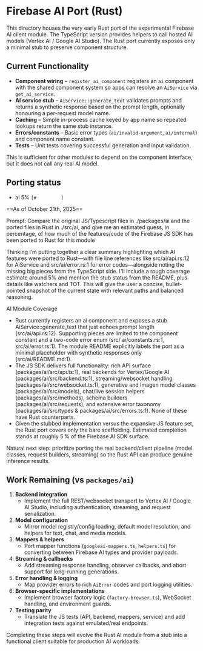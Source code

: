 # Firebase AI Port (Rust)

This directory houses the very early Rust port of the experimental Firebase AI client module. The TypeScript version
provides helpers to call hosted AI models (Vertex AI / Google AI Studio). The Rust port currently exposes only a minimal
stub to preserve component structure.

## Current Functionality

- **Component wiring** – `register_ai_component` registers an `ai` component with the shared component system so apps can
  resolve an `AiService` via `get_ai_service`.
- **AI service stub** – `AiService::generate_text` validates prompts and returns a synthetic response based on the prompt
  length, optionally honouring a per-request model name.
- **Caching** – Simple in-process cache keyed by app name so repeated lookups return the same stub instance.
- **Errors/constants** – Basic error types (`ai/invalid-argument`, `ai/internal`) and component name constant.
- **Tests** – Unit tests covering successful generation and input validation.

This is sufficient for other modules to depend on the component interface, but it does not call any real AI model.

## Porting status

- ai 5% `[#         ]`

==As of October 21th, 2025== 

Prompt: Compare the original JS/Typescript files in ./packages/ai and the ported files in Rust in ./src/ai, and give me an estimated guess, in percentage, of how much of the features/code of the Firebase JS SDK has been ported to Rust for this module

Thinking
I’m putting together a clear summary highlighting which AI features were ported to Rust—with file line references like src/ai/api.rs:12 for AiService and src/ai/error.rs:1 for error codes—alongside noting the missing big pieces from the TypeScript side. I'll include a rough coverage estimate around 5% and mention the stub status from the README, plus details like watchers and TOT. This will give the user a concise, bullet-pointed snapshot of the current state with relevant paths and balanced reasoning.

AI Module Coverage

  - Rust currently registers an ai component and exposes a stub AiService::generate_text that just echoes prompt
  length (src/ai/api.rs:12). Supporting pieces are limited to the component constant and a two-code error enum (src/
  ai/constants.rs:1, src/ai/error.rs:1). The module README explicitly labels the port as a minimal placeholder with
  synthetic responses only (src/ai/README.md:1).
  - The JS SDK delivers full functionality: rich API surface (packages/ai/src/api.ts:1), real backends for Vertex/Google
  AI (packages/ai/src/backend.ts:1), streaming/websocket handling (packages/ai/src/websocket.ts:1), generative and
  Imagen model classes (packages/ai/src/models), chat/live session helpers (packages/ai/src/methods), schema builders
  (packages/ai/src/requests), and extensive error taxonomy (packages/ai/src/types & packages/ai/src/errors.ts:1). None
  of these have Rust counterparts.
  - Given the stubbed implementation versus the expansive JS feature set, the Rust port covers only the bare
  scaffolding. Estimated completion stands at roughly 5 % of the Firebase AI SDK surface.

Natural next step: prioritize porting the real backend/client pipeline (model classes, request builders, streaming) so the Rust API can produce genuine inference results.


## Work Remaining (vs `packages/ai`)

1. **Backend integration**
   - Implement the full REST/websocket transport to Vertex AI / Google AI Studio, including authentication, streaming,
     and request serialization.
2. **Model configuration**
   - Mirror model registry/config loading, default model resolution, and helpers for text, chat, and media models.
3. **Mappers & helpers**
   - Port mapper functions (`googleai-mappers.ts`, `helpers.ts`) for converting between Firebase AI types and provider
     payloads.
4. **Streaming & callbacks**
   - Add streaming response handling, observer callbacks, and abort support for long-running generations.
5. **Error handling & logging**
   - Map provider errors to rich `AiError` codes and port logging utilities.
6. **Browser-specific implementations**
   - Implement browser factory logic (`factory-browser.ts`), WebSocket handling, and environment guards.
7. **Testing parity**
   - Translate the JS tests (API, backend, mappers, service) and add integration tests against emulated/real endpoints.

Completing these steps will evolve the Rust AI module from a stub into a functional client suitable for production AI
workloads.
